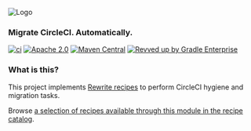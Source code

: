 ![Logo](https://github.com/openrewrite/rewrite/raw/main/doc/logo-oss.png)
### Migrate CircleCI. Automatically.

[![ci](https://github.com/openrewrite/rewrite-circleci/actions/workflows/ci.yml/badge.svg)](https://github.com/openrewrite/rewrite-circleci/actions/workflows/ci.yml)
[![Apache 2.0](https://img.shields.io/github/license/openrewrite/rewrite-circleci.svg)](https://www.apache.org/licenses/LICENSE-2.0)
[![Maven Central](https://img.shields.io/maven-central/v/org.openrewrite.recipe/rewrite-circleci.svg)](https://mvnrepository.com/artifact/org.openrewrite.recipe/rewrite-circleci)
[![Revved up by Gradle Enterprise](https://img.shields.io/badge/Revved%20up%20by-Gradle%20Enterprise-06A0CE?logo=Gradle&labelColor=02303A)](https://ge.openrewrite.org/scans)

### What is this?

This project implements [Rewrite recipes](https://github.com/openrewrite/rewrite) to perform CircleCI hygiene and migration tasks.

Browse [a selection of recipes available through this module in the recipe catalog](https://docs.openrewrite.org/recipes/circleci).

